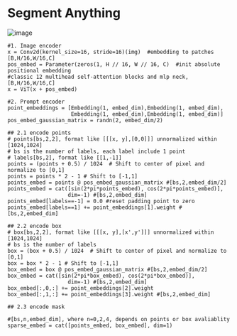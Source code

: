 # Segment Anything

![image](https://github.com/user-attachments/assets/c8924a90-157f-459c-873f-570a99a1ec32)



    #1. Image encoder
    x = Conv2d(kernel_size=16, stride=16)(img)  #embedding to patches [B,H/16,W/16,C]
    pos_embed = Parameter(zeros(1, H // 16, W // 16, C)  #init absolute positional embedding
    #classic 12 multihead self-attention blocks and mlp neck, [B,H/16,W/16,C]
    x = ViT(x + pos_embed)  

    #2. Prompt encoder
    point_embeddings = [Embedding(1, embed_dim),Embedding(1, embed_dim),
                        Embedding(1, embed_dim),Embedding(1, embed_dim)]
    pos_embed_gaussian_matrix = randn(2, embed_dim/2)

    ## 2.1 encode points 
    # points[bs,2,2], format like [[[x, y],[0,0]]] unnormalized within [1024,1024]
    # bs is the number of labels, each label include 1 point
    # labels[bs,2], format like [[1,-1]]
    points = (points + 0.5) / 1024  # Shift to center of pixel and normalize to [0,1]
    points = points * 2 - 1 # Shift to [-1,1]
    points_embed = points @ pos_embed_gaussian_matrix #[bs,2,embed_dim/2]
    points_embed = cat([sin(2*pi*points_embed), cos(2*pi*points_embed)],
                       dim=-1) #[bs,2,embed_dim]
    points_embed[labels==-1] = 0.0 #reset padding point to zero
    points_embed[labels==1] += point_embeddings[1].weight #[bs,2,embed_dim]
    
    ## 2.2 encode box
    # box[bs,2,2], format like [[[x, y],[x',y']]] unnormalized within [1024,1024]
    # bs is the number of labels
    box = (box + 0.5) / 1024  # Shift to center of pixel and normalize to [0,1]
    box = box * 2 - 1 # Shift to [-1,1]
    box_embed = box @ pos_embed_gaussian_matrix #[bs,2,embed_dim/2]
    box_embed = cat([sin(2*pi*box_embed), cos(2*pi*box_embed)],
                       dim=-1) #[bs,2,embed_dim]
    box_embed[:,0,:] += point_embeddings[2].weight
    box_embed[:,1,:] += point_embeddings[3].weight #[bs,2,embed_dim]

    ## 2.3 encode mask

    #[bs,n,embed_dim], where n=0,2,4, depends on points or box avaliablity
    sparse_embed = cat([points_embed, box_embed], dim=1) 
    
